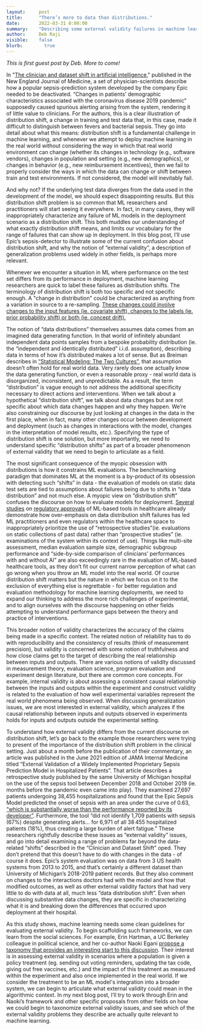 ```yaml
---
layout:     post
title:      "There’s more to data than distributions."
date:       2022-03-31 0:00:00
summary:    "Describing some external validity failures in machine learning and how they are a step beyond distribution shift."
author:     Deb Raji
visible:    false
blurb: 		  true
---
```


*This is first guest post by Deb. More to come!*

In "[The clinician and dataset shift in artificial intelligence](https://www.nejm.org/doi/full/10.1056/NEJMc2104626)," published in the New England Journal of Medicine, a set of physician-scientists describe how a popular sepsis-prediction system developed by the company Epic needed to be deactivated. “Changes in patients’ demographic characteristics associated with the coronavirus disease 2019 pandemic” supposedly caused spurious alerting arising from the system, rendering it of little value to clinicians. For the authors, this is a clear illustration of distribution shift, a change in training and test data that, in this case, made it difficult to distinguish between fevers and bacterial sepsis. They go into detail about what this means: distribution shift is a fundamental challenge in machine learning, and whenever we attempt to deploy machine learning in the real world without considering the way in which that real world environment can change (whether its changes in technology (e.g., software vendors), changes in population and setting (e.g., new demographics), or changes in behavior (e.g., new reimbursement incentives), then we fail to properly consider the ways in which the data can change or shift between train and test environments. If not considered, the model will inevitably fail.

And why not? If the underlying test data diverges from the data used in the development of the model, we should expect disappointing results. But this distribution shift problem is so common that ML researchers and practitioners will start seeing it everywhere. In fact, in many cases, they will inappropriately characterize any failure of ML models in the deployment scenario as a distribution shift. This both muddles our understanding of what exactly distribution shift means, and limits our vocabulary for the range of failures that can show up in deployment. In this blog post, I’ll use Epic’s sepsis-detector to illustrate some of the current confusion about distribution shift, and why the notion of “external validity”, a description of generalization problems used widely in other fields, is perhaps more relevant.

Whenever we encounter a situation in ML where performance on the test set differs from its performance in deployment, machine learning researchers are quick to label these failures as distribution shifts. The terminology of distribution shift is both too specific and not specific enough. A "change in distribution" could be characterized as anything from a variation in source to a re-sampling. [These changes could involve changes to the input features (ie. covariate shift), changes to the labels (ie. prior probability shift) or both (ie. concept drift).](https://rtg.cis.upenn.edu/cis700-2019/papers/dataset-shift/dataset-shift-terminology.pdf)

The notion of “data distributions” themselves assumes data comes from an imagined data generating function. In that world of infinitely abundant independent data points samples from a bespoke probability distribution (ie. the “independent and identically distributed” i.i.d. assumption), describing data in terms of how it’s distributed makes a lot of sense. But as Breiman describes in [“Statistical Modeling: The Two Cultures”](http://www2.math.uu.se/~thulin/mm/breiman.pdf), that assumption doesn’t often hold for real world data. Very rarely does one actually know the data generating function, or even a reasonable proxy - real world data is disorganized, inconsistent, and unpredictable. As a result, the term “distribution” is vague enough to not address the additional specificity necessary to direct actions and interventions. When we talk about a hypothetical “distribution shift”, we talk about data changes but are not specific about which data changes happen and why they happen. We’re also constraining our discourse by just looking at changes in the data in the first place, when in fact, many other changes occur between development and deployment (such as changes in interactions with the model, changes in the interpretation of model results, etc.). Specifying the type of distribution shift is one solution, but more importantly, we need to understand specific “distribution shifts” as part of a broader phenomenon of external validity that we need to begin to articulate as a field.

The most significant consequence of the myopic obsession with distributions is how it constrains ML evaluations. The benchmarking paradigm that dominates ML at the moment is a by-product of its obsession with detecting such “shifts” in data - the evaluation of models on static data test sets are tied to assumptions about failures being due to shifts in “data distribution” and not much else. A myopic view on “distribution shift” confuses the discourse on how to evaluate models for deployment. [Several](https://www.nature.com/articles/s41591-021-01312-x) [studies](https://www.bmj.com/content/374/bmj.n1872) on [regulatory approvals](https://www.nature.com/articles/s41746-020-00324-0) of ML-based tools in healthcare already demonstrate how over-emphasis on data distribution shift failures has led ML practitioners and even regulators within the healthcare space to inappropriately prioritize the use of “retrospective studies”(ie. evaluations on static collections of past data) rather than “prospective studies” (ie. examinations of the system within its context of use). Things like multi-site assessment, median evaluation sample size, demographic subgroup performance and “side-by-side comparison of clinicians’ performances with and without AI” are also exceedingly rare in the evaluation of ML-based healthcare tools, as they don’t fit our current narrow perception of what can go wrong when you throw an ML model into the real world. Of course distribution shift matters but the nature in which we focus on it to the exclusion of everything else is regrettable - for better regulation and evaluation methodology for machine learning deployments, we need to expand our thinking to address the more rich challenges of experimental, and to align ourselves with the discourse happening on other fields attempting to understand performance gaps between the theory and practice of interventions.

This broader notion of validity characterizes the accuracy of the claims being made in a specific context. The related notion of reliability has to do with reproducibility and the consistency of results (think of measurement precision), but validity is concerned with some notion of truthfulness and how close claims get to the target of describing the real relationship between inputs and outputs. There are various notions of validity discussed  in measurement theory, evaluation science, program evaluation and experiment design literature, but there are common core concepts. For example, internal validity is about assessing a consistent causal relationship between the inputs and outputs within the experiment and construct validity is related to the evaluation of how well experimental variables represent the real world phenomena being observed. When discussing generalization issues, we are most interested in external validity, which analyzes if  the causal relationship between inputs and outputs observed in experiments holds for inputs and outputs outside the experimental setting.

To understand how external validity differs from the current discourse on distribution shift, let’s go back to the example those researchers were trying to present of the importance of the distribution shift problem in the clinical setting. Just about a month before the publication of their commentary, an article was published in the June 2021 edition of JAMA Internal Medicine titled “External Validation of a Widely Implemented Proprietary Sepsis Prediction Model in Hospitalized Patients”. That article describes a retrospective study published by the same University of Michigan hospital on the use of the sepsis tool between December 2018 and October 2019 (ie. months before the pandemic even came into play). They examined 27,697 patients undergoing 38,455 hospitalizations and found that the Epic Sepsis Model predicted the onset of sepsis with an area under the curve of 0.63, [“which is substantially worse than the performance reported by its developer”](https://jamanetwork.com/journals/jamainternalmedicine/article-abstract/2781307). Furthermore, the tool “did not identify 1,709 patients with sepsis (67%) despite generating alerts… for 6,971 of all 38 455 hospitalized patients (18%), thus creating a large burden of alert fatigue.” These researchers rightfully describe these issues as “external validity” issues, and go into detail examining a range of problems far beyond the data-related “shifts” described in the “Clinician and Dataset Shift” oped. They don’t pretend that this doesn’t have to do with changes in the data - of course it does. Epic’s system evaluation was on data from 3 US health systems from 2013 to 2015, and that’s certainly a different dataset than University of Michigan’s 2018-2019 patient records. But they also comment on changes to the interactions doctors had with the model and how that modified outcomes, as well as other external validity factors that had very little to do with data at all, much less “data distribution shift”.  Even when discussing substantive data changes, they are specific in characterizing what it is and breaking down the differences that occurred upon deployment at their hospital.

As this study shows, machine learning needs some clean guidelines for evaluating external validity.
To begin scaffolding such frameworks, we can learn from the social sciences. For example, Erin Hartman, a UC Berkeley colleague in political science, and her co-author Naoki Egani [propose a taxonomy that provides an interesting start to this discussion](https://erinhartman.com/publication/elements/). Their interest is in assessing external validity in scenarios where a population is given a policy treatment (eg. sending out voting reminders, updating the tax code, giving out free vaccines, etc.) and the impact of this treatment as measured within the experiment and also once implemented in the real world. If we consider the treatment to be an ML model's integration into a broader system, we can begin to articulate what external validity could mean in the algorithmic context.  In my next blog post, I’ll try to work through Erin and Naoki’s framework and other specific proposals from other fields on how we could begin to taxonomize external validity issues, and see which of the external validity problems they describe are actually quite relevant to machine learning.
